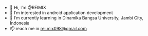 - 👋 Hi, I’m @REIMIX
- 👀 I’m interested in android application development
- 🌱 I’m currently learning in Dinamika Bangsa University, Jambi City, Indonesia
- 📫 reach me in rei.mix098@gmail.com

<!---
REIMIXs/REIMIX is a ✨ special ✨ repository because its `README.md` (this file) appears on your GitHub profile.
You can click the Preview link to take a look at your changes.
--->
